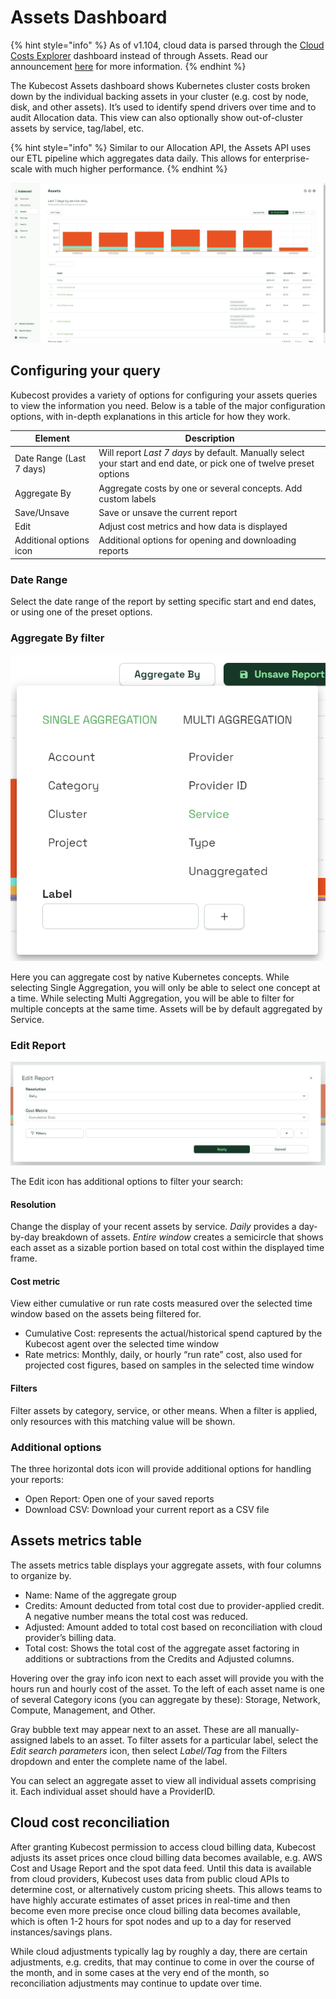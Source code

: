 # Assets Dashboard

{% hint style="info" %}
As of v1.104, cloud data is parsed through the [Cloud Costs Explorer](https://docs.kubecost.com/using-kubecost/navigating-the-kubecost-ui/cloud-costs-explorer) dashboard instead of through Assets. Read our announcement [here](https://blog.kubecost.com/blog/cloud-cost-install/) for more information.
{% endhint %}

The Kubecost Assets dashboard shows Kubernetes cluster costs broken down by the individual backing assets in your cluster (e.g. cost by node, disk, and other assets). It’s used to identify spend drivers over time and to audit Allocation data. This view can also optionally show out-of-cluster assets by service, tag/label, etc.

{% hint style="info" %}
Similar to our Allocation API, the Assets API uses our ETL pipeline which aggregates data daily. This allows for enterprise-scale with much higher performance.
{% endhint %}

![Assets page](/.gitbook/assets/assets.png)

## Configuring your query

Kubecost provides a variety of options for configuring your assets queries to view the information you need. Below is a table of the major configuration options, with in-depth explanations in this article for how they work.

| Element                  | Description                                                                                                         |
| ------------------------ | ------------------------------------------------------------------------------------------------------------------- |
| Date Range (Last 7 days) | Will report _Last 7 days_ by default. Manually select your start and end date, or pick one of twelve preset options |
| Aggregate By             | Aggregate costs by one or several concepts. Add custom labels                                                       |
| Save/Unsave              | Save or unsave the current report                                                                                   |
| Edit                     | Adjust cost metrics and how data is displayed                                                                       |
| Additional options icon  | Additional options for opening and downloading reports                                                              |

### Date Range

Select the date range of the report by setting specific start and end dates, or using one of the preset options.

### Aggregate By filter

![Aggregate By window](/.gitbook/assets/assetsaggregate.png)

Here you can aggregate cost by native Kubernetes concepts. While selecting Single Aggregation, you will only be able to select one concept at a time. While selecting Multi Aggregation, you will be able to filter for multiple concepts at the same time. Assets will be by default aggregated by Service.

### Edit Report

![Edit Report window](/.gitbook/assets/assetseditreport.png)

The Edit icon has additional options to filter your search:

#### Resolution

Change the display of your recent assets by service. _Daily_ provides a day-by-day breakdown of assets. _Entire window_ creates a semicircle that shows each asset as a sizable portion based on total cost within the displayed time frame.

#### Cost metric

View either cumulative or run rate costs measured over the selected time window based on the assets being filtered for.

* Cumulative Cost: represents the actual/historical spend captured by the Kubecost agent over the selected time window
* Rate metrics: Monthly, daily, or hourly “run rate” cost, also used for projected cost figures, based on samples in the selected time window

#### Filters

Filter assets by category, service, or other means. When a filter is applied, only resources with this matching value will be shown.

### Additional options

The three horizontal dots icon will provide additional options for handling your reports:

* Open Report: Open one of your saved reports
* Download CSV: Download your current report as a CSV file

## Assets metrics table

The assets metrics table displays your aggregate assets, with four columns to organize by.

* Name: Name of the aggregate group
* Credits: Amount deducted from total cost due to provider-applied credit. A negative number means the total cost was reduced.
* Adjusted: Amount added to total cost based on reconciliation with cloud provider’s billing data.
* Total cost: Shows the total cost of the aggregate asset factoring in additions or subtractions from the Credits and Adjusted columns.

Hovering over the gray info icon next to each asset will provide you with the hours run and hourly cost of the asset. To the left of each asset name is one of several Category icons (you can aggregate by these): Storage, Network, Compute, Management, and Other.

Gray bubble text may appear next to an asset. These are all manually-assigned labels to an asset. To filter assets for a particular label, select the _Edit search parameters_ icon, then select _Label/Tag_ from the Filters dropdown and enter the complete name of the label.

You can select an aggregate asset to view all individual assets comprising it. Each individual asset should have a ProviderID.

## Cloud cost reconciliation

After granting Kubecost permission to access cloud billing data, Kubecost adjusts its asset prices once cloud billing data becomes available, e.g. AWS Cost and Usage Report and the spot data feed. Until this data is available from cloud providers, Kubecost uses data from public cloud APIs to determine cost, or alternatively custom pricing sheets. This allows teams to have highly accurate estimates of asset prices in real-time and then become even more precise once cloud billing data becomes available, which is often 1-2 hours for spot nodes and up to a day for reserved instances/savings plans.

While cloud adjustments typically lag by roughly a day, there are certain adjustments, e.g. credits, that may continue to come in over the course of the month, and in some cases at the very end of the month, so reconciliation adjustments may continue to update over time.

